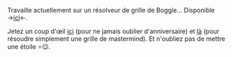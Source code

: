 Travaille actuellement sur un résolveur de grille de Boggle... Disponible →<a href="https://github.com/sev1527/boggle_solveur">ici</a>←.

Jetez un coup d'œil <a href="https://github.com/sev1527/anniversaires">ici</a> (pour ne jamais oublier d'anniversaire) et <a href="https://github.com/sev1527/mastermind_solveur">là</a> (pour résoudre simplement une grille de mastermind). Et n'oubliez pas de mettre une étoile ⭐😉.
